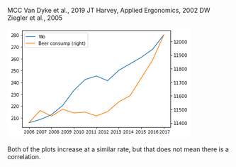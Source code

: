 MCC Van Dyke et al., 2019
JT Harvey, Applied Ergonomics, 2002
DW Ziegler et al., 2005


![](asas.png)


Both of the plots increase at a similar rate, but that does not mean there is a correlation.
